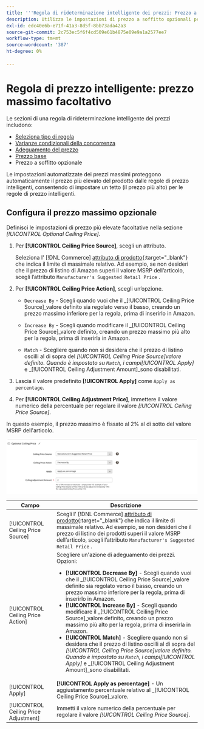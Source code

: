 ```yaml
---
title: '''Regola di rideterminazione intelligente dei prezzi: Prezzo a soffitto opzionale"'
description: Utilizza le impostazioni di prezzo a soffitto opzionali per proteggere il prezzo più elevato del prodotto dalle regole di prezzo intelligenti che gestiscono gli annunci Amazon.
exl-id: edc40e6b-e71f-41a3-8d5f-8bb73ada42a3
source-git-commit: 2c753ec5f6f4cd509e61b4875e09e9a1a2577ee7
workflow-type: tm+mt
source-wordcount: '387'
ht-degree: 0%

---
```


# Regola di prezzo intelligente: prezzo massimo facoltativo

Le sezioni di una regola di rideterminazione intelligente dei prezzi includono:

- [Seleziona tipo di regola](./intelligent-repricing-rules.md)
- [Varianze condizionali della concorrenza](./competitor-conditional-variances.md)
- [Adeguamento del prezzo](./price-adjustment.md)
- [Prezzo base](./floor-price.md)
- Prezzo a soffitto opzionale

Le impostazioni automatizzate dei prezzi massimi proteggono automaticamente il prezzo più elevato del prodotto dalle regole di prezzo intelligenti, consentendo di impostare un tetto (il prezzo più alto) per le regole di prezzo intelligenti.

## Configura il prezzo massimo opzionale

Definisci le impostazioni di prezzo più elevate facoltative nella sezione _[!UICONTROL Optional Ceiling Price]_.

1. Per **[!UICONTROL Ceiling Price Source]**, scegli un attributo.

   Seleziona l&#39; [!DNL Commerce] [attributo di prodotto](https://docs.magento.com/user-guide/catalog/product-attributes.html){:target=&quot;_blank&quot;} che indica il limite di massimale relativo. Ad esempio, se non desideri che il prezzo di listino di Amazon superi il valore MSRP dell’articolo, scegli l’attributo `Manufacturer's Suggested Retail Price` .

1. Per **[!UICONTROL Ceiling Price Action]**, scegli un’opzione.

   - `Decrease By` - Scegli quando vuoi che il  _[!UICONTROL Ceiling Price Source]_valore definito sia regolato verso il basso, creando un prezzo massimo inferiore per la regola, prima di inserirlo in Amazon.

   - `Increase By` - Scegli quando modificare il  _[!UICONTROL Ceiling Price Source]_valore definito, creando un prezzo massimo più alto per la regola, prima di inserirla in Amazon.

   - `Match` - Scegliere quando non si desidera che il prezzo di listino oscilli al di sopra del  _[!UICONTROL Ceiling Price Source]_valore definito. Quando è impostato su `Match`, i campi_[!UICONTROL Apply]_ e _[!UICONTROL Ceiling Adjustment Amount]_sono disabilitati.

1. Lascia il valore predefinito **[!UICONTROL Apply]** come `Apply as percentage`.

1. Per **[!UICONTROL Ceiling Adjustment Price]**, immettere il valore numerico della percentuale per regolare il valore _[!UICONTROL Ceiling Price Source]_.

In questo esempio, il prezzo massimo è fissato al 2% al di sotto del valore MSRP dell&#39;articolo.

![Regola di rideterminazione intelligente dei prezzi - prezzo massimo opzionale](assets/ob-intelligent-price-rule-ceiling.png)

| Campo | Descrizione |
|---|---|
| [!UICONTROL Ceiling Price Source] | Scegli l&#39; [!DNL Commerce] [attributo di prodotto](https://docs.magento.com/user-guide/catalog/product-attributes.html){:target=&quot;_blank&quot;} che indica il limite di massimale relativo. Ad esempio, se non desideri che il prezzo di listino dei prodotti superi il valore MSRP dell’articolo, scegli l’attributo `Manufacturer's Suggested Retail Price` . |
| [!UICONTROL Ceiling Price Action] | Scegliere un&#39;azione di adeguamento dei prezzi. Opzioni:<ul><li>**[!UICONTROL Decrease By]** - Scegli quando vuoi che il  _[!UICONTROL Ceiling Price Source]_valore definito sia regolato verso il basso, creando un prezzo massimo inferiore per la regola, prima di inserirlo in Amazon.</li><li>**[!UICONTROL Increase By]** - Scegli quando modificare il  _[!UICONTROL Ceiling Price Source]_valore definito, creando un prezzo massimo più alto per la regola, prima di inserirla in Amazon.</li><li>**[!UICONTROL Match]** - Scegliere quando non si desidera che il prezzo di listino oscilli al di sopra del  _[!UICONTROL Ceiling Price Source]_valore definito. Quando è impostato su `Match`, i campi_[!UICONTROL Apply]_ e _[!UICONTROL Ceiling Adjustment Amount]_sono disabilitati.</li></ul> |
| [!UICONTROL Apply] | **[!UICONTROL Apply as percentage]** - Un aggiustamento percentuale relativo al  _[!UICONTROL Ceiling Price Source]_valore. |
| [!UICONTROL Ceiling Price Adjustment] | Immetti il valore numerico della percentuale per regolare il valore _[!UICONTROL Ceiling Price Source]_. |
